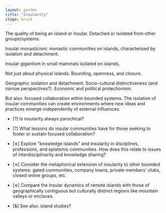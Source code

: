 ```yaml
---  
layout: garden
title: "Insularity"
stage: bruck
---
```


The quality of being an island or insular. Detached or isolated from other groups/systems.

Insular monasticism: monastic communities on islands, characterised by isolation and detachment.

Insular gigantism in small mammals isolated on islands.

Not just about physical islands. Bounding, openness, and closure.

Geographic isolation and detachment. Socio-cultural distinctiveness (and narrow perspectives?). Economic and political protectionism.

But also: focused collaboration within bounded systems. The isolation of insular communities can create environments where new ideas and practices emerge independently of external influences.

- [?] Is insularity always parochical?
- [?] What lessons do insular communities have for those seeking to foster or sustain focused collaboration?
- [⎈] Explore "knowledge islands" and insularity in disciplines, professions, and epistemic communities. How does this relate to issues of interdisciplinarity and knowledge sharing?
- [⎈] Consider the metaphorical extension of insularity to other bounded systems: gated communities, company towns, private members' clubs, closed online groups, etc.
- [⎈] Compare the insular dynamics of remote islands with those of geographically contiguous but culturally distinct regions like mountain valleys or enclaves.

- [&] See also: island studies?